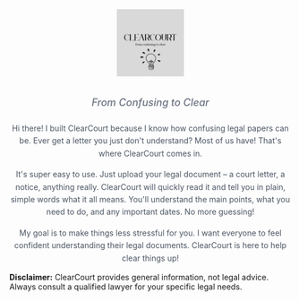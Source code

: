 <div align="center">
  <img src="ClearCourt.png" alt="ClearCourt Logo" style="height: 120px; margin-bottom: 15px;">
  <p style="color: #6b7280; font-size: 1.125rem; font-weight: 500; font-style: italic;">From Confusing to Clear</p>
</div>

<p align="center" style="color: #4b5563; max-width: 700px; margin-left: auto; margin-right: auto; margin-top: 25px; line-height: 1.6;">
  Hi there! I built ClearCourt because I know how confusing legal papers can be. Ever get a letter you just don't understand? Most of us have! That's where ClearCourt comes in.
</p>

<p align="center" style="color: #4b5563; max-width: 700px; margin-left: auto; margin-right: auto; margin-top: 15px; line-height: 1.6;">
  It's super easy to use. Just upload your legal document – a court letter, a notice, anything really. ClearCourt will quickly read it and tell you in plain, simple words what it all means. You'll understand the main points, what you need to do, and any important dates. No more guessing!
</p>

<p align="center" style="color: #4b5563; max-width: 700px; margin-left: auto; margin-right: auto; margin-top: 15px; line-height: 1.6;">
  My goal is to make things less stressful for you. I want everyone to feel confident understanding their legal documents. ClearCourt is here to help clear things up!

  **Disclaimer:** ClearCourt provides general information, not legal advice. Always consult a qualified lawyer for your specific legal needs.
</p>
